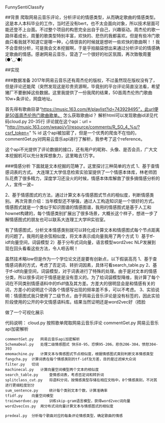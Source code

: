  FunnySentiClassify

 ##背景
爬取网易云音乐评论，分析评论的情感类型，从而确定歌曲的情感类型。
 这是本人本科毕业的工作，当时还没有bert，也不太会面向对象，所以技术层面可能还登不上台面。不过整个项目的构思完全出自于自己，兴趣驱动。周杰伦的歌一路伴着成长，周董的歌类型特别丰富，欢快的、悲伤的我都喜欢。但是有些冷门歌曲只看我就不知道它是哪一种，心情很丧的时候就是想听一些欢快的歌曲啊！！我不会音频分析，可是我会文本挖掘啊，于是乎拍脑袋想出来通过分析评论的情感确定歌曲的情感。感谢网易云音乐，营造了一个很好的社区氛围，再次致敬周董(●'◡'●)

 ##实现

###数据准备
2017年网易云音乐还有周杰伦的版权，不过虽然现在版权没有了，但是评论还能爬（突然发现这是珍贵资源啊，毕竟别的平台评论简直没法看，希望猪厂不要删掉这些数据。这里我提供了一份我爬的结果，50首周杰伦热门歌曲10w+条评论，网盘地址。

首先得有歌曲目录“https://music.163.com/#/playlist?id=743929495”，此url便是50首周杰伦热门歌曲歌单。
怎么获取歌曲id？
解析html可以发现歌曲id详见代码cloud.py 20-35行
评论就在这个api：url = "http://music.163.com/weapi/v1/resource/comments/R_SO_4_%s/?csrf_token=" % id
这个api被加密了，但是一个优秀的爬虫不在怕的，commentGet.py对网易云音乐api进行了解析，我参考了这个reference。



这个api不光提供了评论数据的接口，还有用户的昵称、头像、是否会员，广大文本挖掘机可以充分发挥想象力，这里略去1万字。


###情感分析
下面就是文本挖掘的范畴了。这里探讨三种简单的方式
1、基于查情感词表的方式。
大连理工大学信息检索实验室提供了一个情感本体库，林老师团队花费了很多精力，深度学习还没火的时候，情感本体库解救了很多搞情感分析的人，宣传一波~

2、基于情感图式的方法，通过计算文本与情感图式节点的相似度，判断情感类别。
再次背景介绍：当年模型还不够强，通过人工构造知识是一个很好的方式。情感图式就是一个类似于知识图谱的情感图谱，我用的情感图式是基于人工和hownet构建的，每个情感类别扩展出了很多场景，大概长这个样子，想进一步了解情感图式的朋友也可以联系大连理工大学IR实验室。

有了情感图式，分析文本情感类别就可以转化成计算文本和情感图式每个节点距离的问题了。我用的是余弦相似度，将文本表示成向量我用了两个方式
1）基于tf-idf向量空间，词袋模型
2）基于分布式词向量，语言模型word2vec
NLP发展到现在回头看看这些方法，令人咂舌啊！

虽然技术略low但是作为一个学位论文还是要有创新点，以下假装高亮
1、基于查情感词表的方式，考虑了否定词、转折词因素，具体可看search_table.py
2、基于tf-idf向量空间，词袋模型，对于词表进行了特殊的处理。由于是对文本的情感分类，所以很多词对于情感是是没有意义的。为了给词袋模型降维，我计算了每个词在不同类别情感语料中的tfidf值及其方差。方差大的很明显会是和情感有关的词，方差小的说明这个词各个情感写出现的频率差不多，可以不考虑。
3、实验说明：情感图式我只使用了二级节点，由于网易云音乐评论是没有标签的，因此实验阶段使用的公开的中文情感语料库。结果当然证明还是word2vec好（捂脸

做了一个可视化展示


代码说明：
	cloud.py	按照歌单爬取网易云音乐评论
	commentGet.py	网易云音乐api加密解析

	commentGet.py	网易云音乐api加密解析
 	SchemaDeal.py 	处理二级情感图式 快乐0-95，恐惧95-206，悲伤206-304，愤怒304-393
	emomachine.py 	计算文本与情感图式节点相似度，根据情感图式类别判断文本情感类型
	fangcha.py 	计算词表在每个情感类别的tf-idf及方差，目的是过滤掉大众词
	filter.py 	切词
	machinecal.py 	计算向量空间模型两个文本的相似度
	search_table.py 	查情感词表，考虑否定词和转折词
	splitclass_cut.py 	将语料分词，按情感类型存储在相应文档中，8个情感类别，不对其进行更细粒度划分
	sum_sentence.py 	统计每个类别文本个数，计算准确率
	tfidf.py 	向量空间模型
	trainwordvec.py 	训练skip-gram语言模型，获得word2vec词向量
	word2vecCos.py 	用分布式词向量计算文本与情感图式的相似度

	predeal.py 	分析每个歌曲对应的每条评论情感类型，确定歌曲的情感